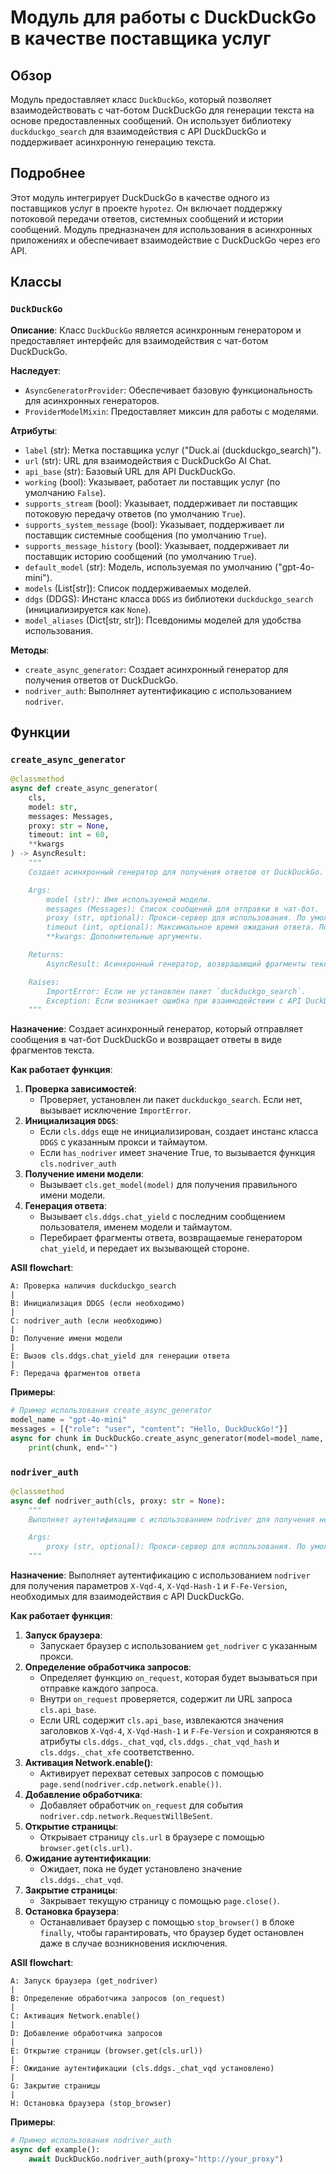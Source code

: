 # Модуль для работы с DuckDuckGo в качестве поставщика услуг

## Обзор

Модуль предоставляет класс `DuckDuckGo`, который позволяет взаимодействовать с чат-ботом DuckDuckGo для генерации текста на основе предоставленных сообщений. Он использует библиотеку `duckduckgo_search` для взаимодействия с API DuckDuckGo и поддерживает асинхронную генерацию текста.

## Подробнее

Этот модуль интегрирует DuckDuckGo в качестве одного из поставщиков услуг в проекте `hypotez`. Он включает поддержку потоковой передачи ответов, системных сообщений и истории сообщений. Модуль предназначен для использования в асинхронных приложениях и обеспечивает взаимодействие с DuckDuckGo через его API.

## Классы

### `DuckDuckGo`

**Описание**: Класс `DuckDuckGo` является асинхронным генератором и предоставляет интерфейс для взаимодействия с чат-ботом DuckDuckGo.

**Наследует**:
- `AsyncGeneratorProvider`: Обеспечивает базовую функциональность для асинхронных генераторов.
- `ProviderModelMixin`: Предоставляет миксин для работы с моделями.

**Атрибуты**:
- `label` (str): Метка поставщика услуг ("Duck.ai (duckduckgo_search)").
- `url` (str): URL для взаимодействия с DuckDuckGo AI Chat.
- `api_base` (str): Базовый URL для API DuckDuckGo.
- `working` (bool): Указывает, работает ли поставщик услуг (по умолчанию `False`).
- `supports_stream` (bool): Указывает, поддерживает ли поставщик потоковую передачу ответов (по умолчанию `True`).
- `supports_system_message` (bool): Указывает, поддерживает ли поставщик системные сообщения (по умолчанию `True`).
- `supports_message_history` (bool): Указывает, поддерживает ли поставщик историю сообщений (по умолчанию `True`).
- `default_model` (str): Модель, используемая по умолчанию ("gpt-4o-mini").
- `models` (List[str]): Список поддерживаемых моделей.
- `ddgs` (DDGS): Инстанс класса `DDGS` из библиотеки `duckduckgo_search` (инициализируется как `None`).
- `model_aliases` (Dict[str, str]): Псевдонимы моделей для удобства использования.

**Методы**:
- `create_async_generator`: Создает асинхронный генератор для получения ответов от DuckDuckGo.
- `nodriver_auth`: Выполняет аутентификацию с использованием `nodriver`.

## Функции

### `create_async_generator`

```python
@classmethod
async def create_async_generator(
    cls,
    model: str,
    messages: Messages,
    proxy: str = None,
    timeout: int = 60,
    **kwargs
) -> AsyncResult:
    """
    Создает асинхронный генератор для получения ответов от DuckDuckGo.

    Args:
        model (str): Имя используемой модели.
        messages (Messages): Список сообщений для отправки в чат-бот.
        proxy (str, optional): Прокси-сервер для использования. По умолчанию `None`.
        timeout (int, optional): Максимальное время ожидания ответа. По умолчанию `60`.
        **kwargs: Дополнительные аргументы.

    Returns:
        AsyncResult: Асинхронный генератор, возвращающий фрагменты текста ответа.

    Raises:
        ImportError: Если не установлен пакет `duckduckgo_search`.
        Exception: Если возникает ошибка при взаимодействии с API DuckDuckGo.
    """
```

**Назначение**:
Создает асинхронный генератор, который отправляет сообщения в чат-бот DuckDuckGo и возвращает ответы в виде фрагментов текста.

**Как работает функция**:

1. **Проверка зависимостей**:
   - Проверяет, установлен ли пакет `duckduckgo_search`. Если нет, вызывает исключение `ImportError`.
2. **Инициализация `DDGS`**:
   - Если `cls.ddgs` еще не инициализирован, создает инстанс класса `DDGS` с указанным прокси и таймаутом.
   - Если `has_nodriver` имеет значение True, то вызывается функция `cls.nodriver_auth`
3. **Получение имени модели**:
   - Вызывает `cls.get_model(model)` для получения правильного имени модели.
4. **Генерация ответа**:
   - Вызывает `cls.ddgs.chat_yield` с последним сообщением пользователя, именем модели и таймаутом.
   - Перебирает фрагменты ответа, возвращаемые генератором `chat_yield`, и передает их вызывающей стороне.

**ASII flowchart**:

```
A: Проверка наличия duckduckgo_search
|
B: Инициализация DDGS (если необходимо)
|
C: nodriver_auth (если необходимо)
|
D: Получение имени модели
|
E: Вызов cls.ddgs.chat_yield для генерации ответа
|
F: Передача фрагментов ответа
```

**Примеры**:

```python
# Пример использования create_async_generator
model_name = "gpt-4o-mini"
messages = [{"role": "user", "content": "Hello, DuckDuckGo!"}]
async for chunk in DuckDuckGo.create_async_generator(model=model_name, messages=messages):
    print(chunk, end="")
```

### `nodriver_auth`

```python
@classmethod
async def nodriver_auth(cls, proxy: str = None):
    """
    Выполняет аутентификацию с использованием nodriver для получения необходимых параметров.

    Args:
        proxy (str, optional): Прокси-сервер для использования. По умолчанию `None`.
    """
```

**Назначение**:
Выполняет аутентификацию с использованием `nodriver` для получения параметров `X-Vqd-4`, `X-Vqd-Hash-1` и `F-Fe-Version`, необходимых для взаимодействия с API DuckDuckGo.

**Как работает функция**:

1. **Запуск браузера**:
   - Запускает браузер с использованием `get_nodriver` с указанным прокси.
2. **Определение обработчика запросов**:
   - Определяет функцию `on_request`, которая будет вызываться при отправке каждого запроса.
   - Внутри `on_request` проверяется, содержит ли URL запроса `cls.api_base`.
   - Если URL содержит `cls.api_base`, извлекаются значения заголовков `X-Vqd-4`, `X-Vqd-Hash-1` и `F-Fe-Version` и сохраняются в атрибуты `cls.ddgs._chat_vqd`, `cls.ddgs._chat_vqd_hash` и `cls.ddgs._chat_xfe` соответственно.
3. **Активация Network.enable()**:
   - Активирует перехват сетевых запросов с помощью `page.send(nodriver.cdp.network.enable())`.
4. **Добавление обработчика**:
   - Добавляет обработчик `on_request` для события `nodriver.cdp.network.RequestWillBeSent`.
5. **Открытие страницы**:
   - Открывает страницу `cls.url` в браузере с помощью `browser.get(cls.url)`.
6. **Ожидание аутентификации**:
   - Ожидает, пока не будет установлено значение `cls.ddgs._chat_vqd`.
7. **Закрытие страницы**:
   - Закрывает текущую страницу с помощью `page.close()`.
8. **Остановка браузера**:
   - Останавливает браузер с помощью `stop_browser()` в блоке `finally`, чтобы гарантировать, что браузер будет остановлен даже в случае возникновения исключения.

**ASII flowchart**:

```
A: Запуск браузера (get_nodriver)
|
B: Определение обработчика запросов (on_request)
|
C: Активация Network.enable()
|
D: Добавление обработчика запросов
|
E: Открытие страницы (browser.get(cls.url))
|
F: Ожидание аутентификации (cls.ddgs._chat_vqd установлено)
|
G: Закрытие страницы
|
H: Остановка браузера (stop_browser)
```

**Примеры**:

```python
# Пример использования nodriver_auth
async def example():
    await DuckDuckGo.nodriver_auth(proxy="http://your_proxy")
```
